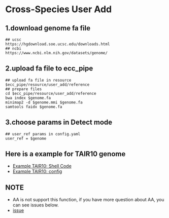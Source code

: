 # Cross-Species User Add

## 1.download genome fa file
```
## ucsc
https://hgdownload.soe.ucsc.edu/downloads.html
## ncbi
https://www.ncbi.nlm.nih.gov/datasets/genome/
```
## 2.upload fa file to ecc_pipe
```
## upload fa file in resource
$ecc_pipe/resource/user_add/reference
## prepare files
cd $ecc_pipe/resource/user_add/reference
bwa index $genome.fa
minimap2 -d $genome.mmi $genome.fa
samtools faidx $genome.fa
```
## 3.choose params in Detect mode
```
## user_ref params in config.yaml
user_ref = $genome
```
## Here is a example for TAIR10 genome
* [Example TAIR10: Shell Code](TAIR10.pbs)
* [Example TAIR10: config](TAIR10.yaml)

## NOTE
-   AA is not support this function, if you have more question about AA, you can see issues below.
-   [issue](https://github.com/AmpliconSuite/AmpliconSuite-pipeline/issues/45)
